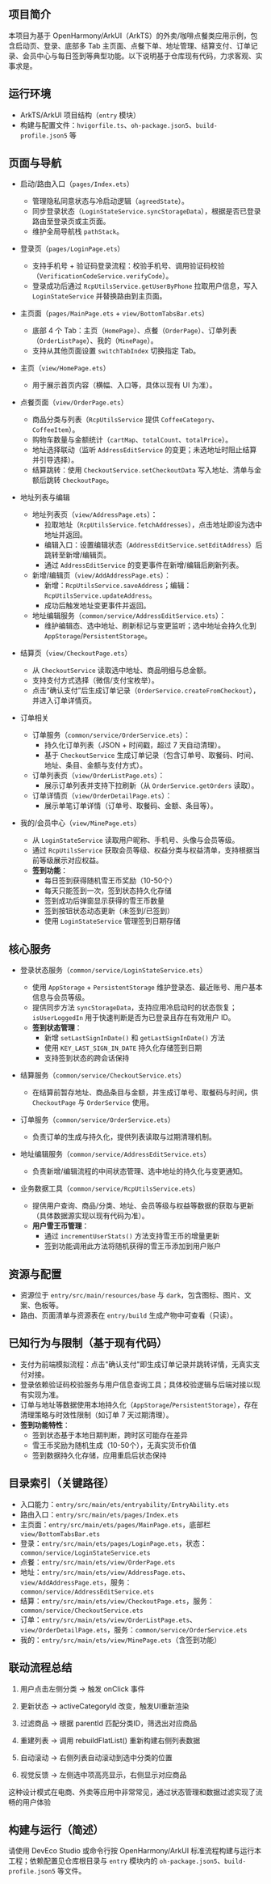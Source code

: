 ## 项目简介

本项目为基于 OpenHarmony/ArkUI（ArkTS）的外卖/咖啡点餐类应用示例，包含启动页、登录、底部多 Tab 主页面、点餐下单、地址管理、结算支付、订单记录、会员中心与每日签到等典型功能。以下说明基于仓库现有代码，力求客观、实事求是。

## 运行环境

- ArkTS/ArkUI 项目结构（`entry` 模块）
- 构建与配置文件：`hvigorfile.ts`、`oh-package.json5`、`build-profile.json5` 等

## 页面与导航

- 启动/路由入口（`pages/Index.ets`）
  - 管理隐私同意状态与冷启动逻辑（`agreedState`）。
  - 同步登录状态（`LoginStateService.syncStorageData`），根据是否已登录路由至登录页或主页面。
  - 维护全局导航栈 `pathStack`。

- 登录页（`pages/LoginPage.ets`）
  - 支持手机号 + 验证码登录流程：校验手机号、调用验证码校验（`VerificationCodeService.verifyCode`）。
  - 登录成功后通过 `RcpUtilsService.getUserByPhone` 拉取用户信息，写入 `LoginStateService` 并替换路由到主页面。

- 主页面（`pages/MainPage.ets` + `view/BottomTabsBar.ets`）
  - 底部 4 个 Tab：主页（`HomePage`）、点餐（`OrderPage`）、订单列表（`OrderListPage`）、我的（`MinePage`）。
  - 支持从其他页面设置 `switchTabIndex` 切换指定 Tab。

- 主页（`view/HomePage.ets`）
  - 用于展示首页内容（横幅、入口等，具体以现有 UI 为准）。

- 点餐页面（`view/OrderPage.ets`）
  - 商品分类与列表（`RcpUtilsService` 提供 `CoffeeCategory`、`CoffeeItem`）。
  - 购物车数量与金额统计（`cartMap`、`totalCount`、`totalPrice`）。
  - 地址选择联动（监听 `AddressEditService` 的变更；未选地址时阻止结算并引导选择）。
  - 结算跳转：使用 `CheckoutService.setCheckoutData` 写入地址、清单与金额后跳转 `CheckoutPage`。

- 地址列表与编辑
  - 地址列表页（`view/AddressPage.ets`）：
    - 拉取地址（`RcpUtilsService.fetchAddresses`），点击地址即设为选中地址并返回。
    - 编辑入口：设置编辑状态（`AddressEditService.setEditAddress`）后跳转至新增/编辑页。
    - 通过 `AddressEditService` 的变更事件在新增/编辑后刷新列表。
  - 新增/编辑页（`view/AddAddressPage.ets`）：
    - 新增：`RcpUtilsService.saveAddress`；编辑：`RcpUtilsService.updateAddress`。
    - 成功后触发地址变更事件并返回。
  - 地址编辑服务（`common/service/AddressEditService.ets`）：
    - 维护编辑态、选中地址、刷新标记与变更监听；选中地址会持久化到 `AppStorage`/`PersistentStorage`。

- 结算页（`view/CheckoutPage.ets`）
  - 从 `CheckoutService` 读取选中地址、商品明细与总金额。
  - 支持支付方式选择（微信/支付宝枚举）。
  - 点击“确认支付”后生成订单记录（`OrderService.createFromCheckout`），并进入订单详情页。

- 订单相关
  - 订单服务（`common/service/OrderService.ets`）：
    - 持久化订单列表（JSON + 时间戳，超过 7 天自动清理）。
    - 基于 `CheckoutService` 生成订单记录（包含订单号、取餐码、时间、地址、条目、金额与支付方式）。
  - 订单列表页（`view/OrderListPage.ets`）：
    - 展示订单列表并支持下拉刷新（从 `OrderService.getOrders` 读取）。
  - 订单详情页（`view/OrderDetailPage.ets`）：
    - 展示单笔订单详情（订单号、取餐码、金额、条目等）。

- 我的/会员中心（`view/MinePage.ets`）
  - 从 `LoginStateService` 读取用户昵称、手机号、头像与会员等级。
  - 通过 `RcpUtilsService` 获取会员等级、权益分类与权益清单，支持根据当前等级展示对应权益。
  - **签到功能**：
    - 每日签到获得随机雪王币奖励（10-50个）
    - 每天只能签到一次，签到状态持久化存储
    - 签到成功后弹窗显示获得的雪王币数量
    - 签到按钮状态动态更新（未签到/已签到）
    - 使用 `LoginStateService` 管理签到日期存储

## 核心服务

- 登录状态服务（`common/service/LoginStateService.ets`）
  - 使用 `AppStorage` + `PersistentStorage` 维护登录态、最近账号、用户基本信息与会员等级。
  - 提供同步方法 `syncStorageData`，支持应用冷启动时的状态恢复；`isUserLoggedIn` 用于快速判断是否为已登录且存在有效用户 ID。
  - **签到状态管理**：
    - 新增 `setLastSignInDate()` 和 `getLastSignInDate()` 方法
    - 使用 `KEY_LAST_SIGN_IN_DATE` 持久化存储签到日期
    - 支持签到状态的跨会话保持

- 结算服务（`common/service/CheckoutService.ets`）
  - 在结算前暂存地址、商品条目与金额，并生成订单号、取餐码与时间，供 `CheckoutPage` 与 `OrderService` 使用。

- 订单服务（`common/service/OrderService.ets`）
  - 负责订单的生成与持久化，提供列表读取与过期清理机制。

- 地址编辑服务（`common/service/AddressEditService.ets`）
  - 负责新增/编辑流程的中间状态管理、选中地址的持久化与变更通知。

- 业务数据工具（`common/service/RcpUtilsService.ets`）
  - 提供用户查询、商品/分类、地址、会员等级与权益等数据的获取与更新（具体数据源实现以现有代码为准）。
  - **用户雪王币管理**：
    - 通过 `incrementUserStats()` 方法支持雪王币的增量更新
    - 签到功能调用此方法将随机获得的雪王币添加到用户账户

## 资源与配置

- 资源位于 `entry/src/main/resources/base` 与 `dark`，包含图标、图片、文案、色板等。
- 路由、页面清单与资源表在 `entry/build` 生成产物中可查看（只读）。

## 已知行为与限制（基于现有代码）

- 支付为前端模拟流程：点击"确认支付"即生成订单记录并跳转详情，无真实支付对接。
- 登录依赖验证码校验服务与用户信息查询工具；具体校验逻辑与后端对接以现有实现为准。
- 订单与地址等数据使用本地持久化（`AppStorage`/`PersistentStorage`），存在清理策略与时效性限制（如订单 7 天过期清理）。
- **签到功能特性**：
  - 签到状态基于本地日期判断，跨时区可能存在差异
  - 雪王币奖励为随机生成（10-50个），无真实货币价值
  - 签到数据持久化存储，应用重启后状态保持

## 目录索引（关键路径）

- 入口能力：`entry/src/main/ets/entryability/EntryAbility.ets`
- 路由入口：`entry/src/main/ets/pages/Index.ets`
- 主页面：`entry/src/main/ets/pages/MainPage.ets`，底部栏 `view/BottomTabsBar.ets`
- 登录：`entry/src/main/ets/pages/LoginPage.ets`，状态：`common/service/LoginStateService.ets`
- 点餐：`entry/src/main/ets/view/OrderPage.ets`
- 地址：`entry/src/main/ets/view/AddressPage.ets`、`view/AddAddressPage.ets`，服务：`common/service/AddressEditService.ets`
- 结算：`entry/src/main/ets/view/CheckoutPage.ets`，服务：`common/service/CheckoutService.ets`
- 订单：`entry/src/main/ets/view/OrderListPage.ets`、`view/OrderDetailPage.ets`，服务：`common/service/OrderService.ets`
- 我的：`entry/src/main/ets/view/MinePage.ets`（含签到功能）

## 联动流程总结

1. 用户点击左侧分类 → 触发 onClick 事件

1. 更新状态 → activeCategoryId 改变，触发UI重新渲染

1. 过滤商品 → 根据 parentId 匹配分类ID，筛选出对应商品

1. 重建列表 → 调用 rebuildFlatList() 重新构建右侧列表数据

1. 自动滚动 → 右侧列表自动滚动到选中分类的位置

1. 视觉反馈 → 左侧选中项高亮显示，右侧显示对应商品

这种设计模式在电商、外卖等应用中非常常见，通过状态管理和数据过滤实现了流畅的用户体验

## 构建与运行（简述）

请使用 DevEco Studio 或命令行按 OpenHarmony/ArkUI 标准流程构建与运行本工程；依赖配置见仓库根目录与 `entry` 模块内的 `oh-package.json5`、`build-profile.json5` 等文件。

